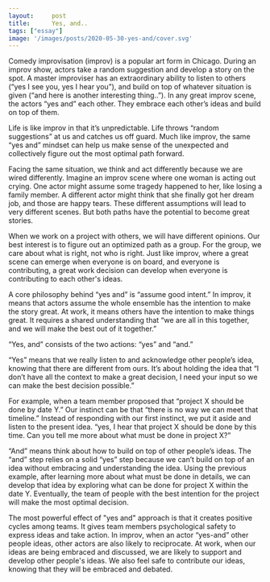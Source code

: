 ```yaml
---
layout:     post
title:      Yes, and..
tags: ["essay"]
image: '/images/posts/2020-05-30-yes-and/cover.svg'
---
```


Comedy improvisation (improv) is a popular art form in Chicago. During an improv show, actors take a random suggestion and develop a story on the spot. A master improviser has an extraordinary ability to listen to others (“yes I see you, yes I hear you”), and build on top of whatever situation is given (“and here is another interesting thing..”). In any great improv scene, the actors “yes and” each other. They embrace each other’s ideas and build on top of them.

Life is like improv in that it’s unpredictable. Life throws “random suggestions” at us and catches us off guard. Much like improv, the same “yes and” mindset can help us make sense of the unexpected and collectively figure out the most optimal path forward.

Facing the same situation, we think and act differently because we are wired differently.  Imagine an improv scene where one woman is acting out crying. One actor might assume some tragedy happened to her, like losing a family member. A different actor might think that she finally got her dream job, and those are happy tears. These different assumptions will lead to very different scenes. But both paths have the potential to become great stories.

When we work on a project with others, we will have different opinions. Our best interest is to figure out an optimized path as a group. For the group, we care about what is right, not who is right. Just like improv, where a great scene can emerge when everyone is on board, and everyone is contributing, a great work decision can develop when everyone is contributing to each other's ideas.

A core philosophy behind “yes and” is “assume good intent.” In improv, it means that actors assume the whole ensemble has the intention to make the story great. At work, it means others have the intention to make things great. It requires a shared understanding that “we are all in this together, and we will make the best out of it together.”

“Yes, and” consists of the two actions: “yes” and “and.”

“Yes” means that we really listen to and acknowledge other people’s idea, knowing that there are different from ours. It’s about holding the idea that “I don’t have all the context to make a great decision, I need your input so we can make the best decision possible.” 

For example, when a team member proposed that “project X should be done by date Y.” Our instinct can be that “there is no way we can meet that timeline.” Instead of responding with our first instinct, we put it aside and listen to the present idea. “yes, I hear that project X should be done by this time. Can you tell me more about what must be done in project X?”

“And” means think about how to build on top of other people’s ideas. The “and” step relies on a solid “yes” step because we can’t build on top of an idea without embracing and understanding the idea. Using the previous example, after learning more about what must be done in details, we can develop that idea by exploring what can be done for project X within the date Y. Eventually, the team of people with the best intention for the project will make the most optimal decision.

The most powerful effect of "yes and" approach is that it creates positive cycles among teams. It gives team members psychological safety to express ideas and take action. In improv, when an actor “yes-and” other people ideas,  other actors are also likely to reciprocate. At work, when our ideas are being embraced and discussed, we are likely to support and develop other people's ideas. We also feel safe to contribute our ideas, knowing that they will be embraced and debated.
